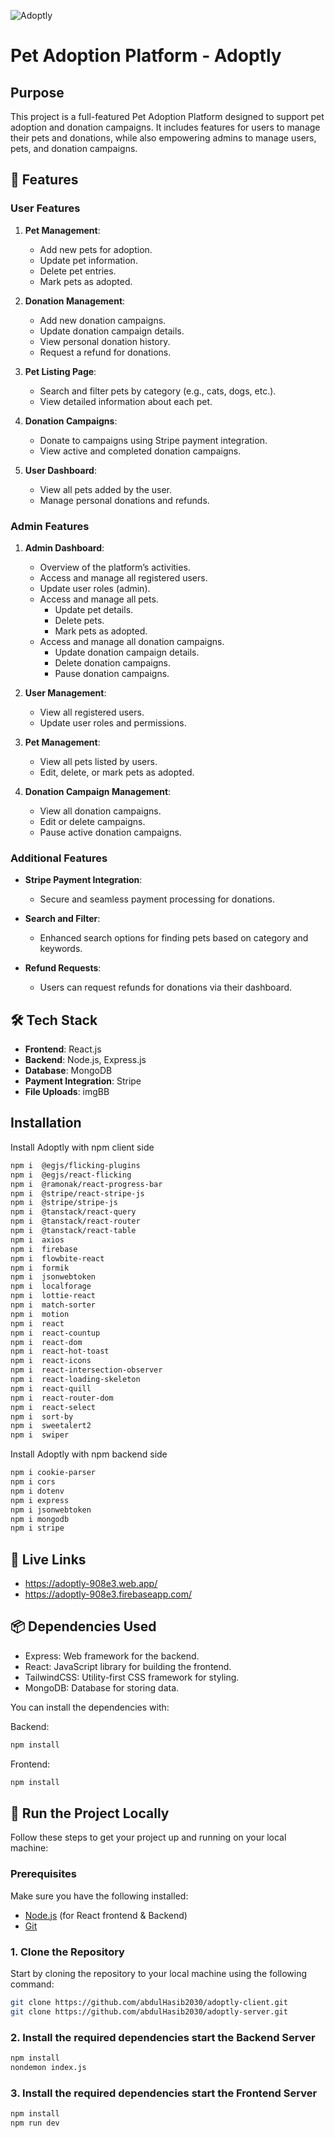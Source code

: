 ![Adoptly](https://i.ibb.co.com/hJc3y7kM/Screenshot-2025-02-05-172220.png)
# Pet Adoption Platform - Adoptly
## Purpose
This project is a full-featured Pet Adoption Platform designed to support pet adoption and donation campaigns. It includes features for users to manage their pets and donations, while also empowering admins to manage users, pets, and donation campaigns.


## 🚀 Features

### User Features
1. **Pet Management**:
   - Add new pets for adoption.
   - Update pet information.
   - Delete pet entries.
   - Mark pets as adopted.

2. **Donation Management**:
   - Add new donation campaigns.
   - Update donation campaign details.
   - View personal donation history.
   - Request a refund for donations.

3. **Pet Listing Page**:
   - Search and filter pets by category (e.g., cats, dogs, etc.).
   - View detailed information about each pet.

4. **Donation Campaigns**:
   - Donate to campaigns using Stripe payment integration.
   - View active and completed donation campaigns.


5. **User Dashboard**:
   - View all pets added by the user.
   - Manage personal donations and refunds.


### Admin Features
1. **Admin Dashboard**:
   - Overview of the platform’s activities.
   - Access and manage all registered users.
   - Update user roles (admin).
   - Access and manage all pets.
     - Update pet details.
     - Delete pets.
     - Mark pets as adopted.
   - Access and manage all donation campaigns.
     - Update donation campaign details.
     - Delete donation campaigns.
     - Pause donation campaigns.

2. **User Management**:
   - View all registered users.
   - Update user roles and permissions.

3. **Pet Management**:
   - View all pets listed by users.
   - Edit, delete, or mark pets as adopted.

4. **Donation Campaign Management**:
   - View all donation campaigns.
   - Edit or delete campaigns.
   - Pause active donation campaigns.


### Additional Features
- **Stripe Payment Integration**:
  - Secure and seamless payment processing for donations.

- **Search and Filter**:
  - Enhanced search options for finding pets based on category and keywords.

- **Refund Requests**:
  - Users can request refunds for donations via their dashboard.




## 🛠️ Tech Stack
- **Frontend**: React.js
- **Backend**: Node.js, Express.js
- **Database**: MongoDB
- **Payment Integration**: Stripe
- **File Uploads**:  imgBB



## Installation

Install Adoptly with npm client side

```bash
npm i  @egjs/flicking-plugins
npm i  @egjs/react-flicking
npm i  @ramonak/react-progress-bar
npm i  @stripe/react-stripe-js
npm i  @stripe/stripe-js
npm i  @tanstack/react-query
npm i  @tanstack/react-router
npm i  @tanstack/react-table
npm i  axios
npm i  firebase
npm i  flowbite-react
npm i  formik
npm i  jsonwebtoken
npm i  localforage
npm i  lottie-react
npm i  match-sorter
npm i  motion
npm i  react
npm i  react-countup
npm i  react-dom
npm i  react-hot-toast
npm i  react-icons
npm i  react-intersection-observer
npm i  react-loading-skeleton
npm i  react-quill
npm i  react-router-dom
npm i  react-select
npm i  sort-by
npm i  sweetalert2
npm i  swiper
```
Install Adoptly with npm backend side

```bash
npm i cookie-parser
npm i cors
npm i dotenv
npm i express
npm i jsonwebtoken
npm i mongodb
npm i stripe
```

## 🔗 Live Links
- https://adoptly-908e3.web.app/
- https://adoptly-908e3.firebaseapp.com/

## 📦 Dependencies Used

- Express: Web framework for the backend.
- React:  JavaScript library for building the frontend.
- TailwindCSS: Utility-first CSS framework for styling.
- MongoDB: Database for storing data.

You can install the dependencies with:

Backend:
```bash
npm install 
```
Frontend:
```bash
npm install 
```

## 🚀 Run the Project Locally

Follow these steps to get your project up and running on your local machine:

### Prerequisites

Make sure you have the following installed:
- [Node.js](https://nodejs.org/) (for React frontend & Backend)
- [Git](https://git-scm.com/)


### 1. Clone the Repository

Start by cloning the repository to your local machine using the following command:

```bash
git clone https://github.com/abdulHasib2030/adoptly-client.git
git clone https://github.com/abdulHasib2030/adoptly-server.git
```

### 2. Install the required dependencies start the Backend Server

```bash
npm install
nondemon index.js
```

### 3. Install the required dependencies start the Frontend Server

```bash
npm install
npm run dev
```









